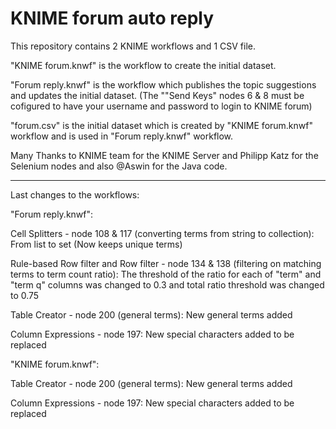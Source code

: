 # KNIME forum auto reply

This repository contains 2 KNIME workflows and 1 CSV file.

"KNIME forum.knwf" is the workflow to create the initial dataset.

"Forum reply.knwf" is the workflow which publishes the topic suggestions and updates the initial dataset. (The ""Send Keys" nodes 6 & 8 must be cofigured to have your username and password to login to KNIME forum)

"forum.csv" is the initial dataset which is created by "KNIME forum.knwf" workflow and is used in "Forum reply.knwf" workflow.

Many Thanks to KNIME team for the KNIME Server and Philipp Katz for the Selenium nodes and also @Aswin for the Java code.

-------------------------------

Last changes to the workflows:

"Forum reply.knwf":

Cell Splitters - node 108 & 117 (converting terms from string to collection): From list to set (Now keeps unique terms)

Rule-based Row filter and Row filter - node 134 & 138 (filtering on matching terms to term count ratio): The threshold of the ratio for each of "term" and "term q" columns was changed to 0.3 and total ratio threshold was changed to 0.75

Table Creator - node 200 (general terms): New general terms added

Column Expressions - node 197: New special characters added to be replaced

"KNIME forum.knwf":

Table Creator - node 200 (general terms): New general terms added

Column Expressions - node 197: New special characters added to be replaced
